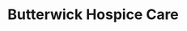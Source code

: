 ---
title: "Butterwick Hospice Care"
url: /bishop-auckland/butterwick-hospice-care/
shop: Gebrauchtwaren
---